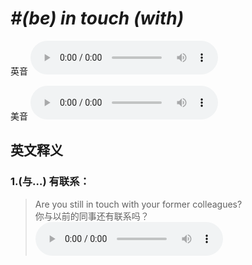 # ***\#(be) in touch (with)*** 
英音
<audio src="./media/be in touch with1_AAC.aac" controls="controls"></audio>

美音
<audio src="./media/be in touch with2_AAC.aac" controls="controls"></audio>



  

英文释义
---
### 1.**(与…) 有联系：**  

 > Are you still in touch with your former colleagues?  
 > 你与以前的同事还有联系吗？    
<audio src="./media/touch-13.aac" controls="controls"></audio>


